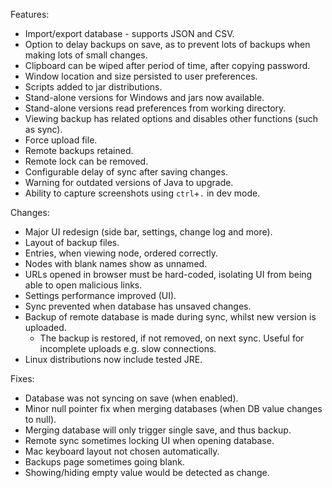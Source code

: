 Features:
- Import/export database - supports JSON and CSV.
- Option to delay backups on save, as to prevent lots of backups when making lots of small changes.
- Clipboard can be wiped after period of time, after copying password.
- Window location and size persisted to user preferences.
- Scripts added to jar distributions.
- Stand-alone versions for Windows and jars now available.
- Stand-alone versions read preferences from working directory.
- Viewing backup has related options and disables other functions (such as sync).
- Force upload file.
- Remote backups retained.
- Remote lock can be removed.
- Configurable delay of sync after saving changes.
- Warning for outdated versions of Java to upgrade.
- Ability to capture screenshots using `ctrl`+`.` in dev mode.

Changes:
- Major UI redesign (side bar, settings, change log and more).
- Layout of backup files.
- Entries, when viewing node, ordered correctly.
- Nodes with blank names show as unnamed.
- URLs opened in browser must be hard-coded, isolating UI from being able to open malicious links.
- Settings performance improved (UI).
- Sync prevented when database has unsaved changes.
- Backup of remote database is made during sync, whilst new version is uploaded.
    - The backup is restored, if not removed, on next sync. Useful for incomplete uploads e.g. slow connections.
- Linux distributions now include tested JRE.

Fixes:
- Database was not syncing on save (when enabled).
- Minor null pointer fix when merging databases (when DB value changes to null).
- Merging database will only trigger single save, and thus backup.
- Remote sync sometimes locking UI when opening database.
- Mac keyboard layout not chosen automatically.
- Backups page sometimes going blank.
- Showing/hiding empty value would be detected as change.
